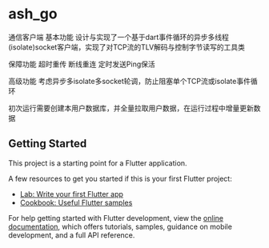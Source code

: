 # ash_go
通信客户端
基本功能
设计与实现了一个基于dart事件循环的异步多线程(isolate)socket客户端，实现了对TCP流的TLV解码与控制字节读写的工具类

保障功能
超时重传
断线重连
定时发送Ping保活

高级功能
考虑异步多isolate多socket轮调，防止阻塞单个TCP流或isolate事件循环


初次运行需要创建本用户数据库，并全量拉取用户数据，在运行过程中增量更新数据





## Getting Started

This project is a starting point for a Flutter application.

A few resources to get you started if this is your first Flutter project:

- [Lab: Write your first Flutter app](https://docs.flutter.dev/get-started/codelab)
- [Cookbook: Useful Flutter samples](https://docs.flutter.dev/cookbook)

For help getting started with Flutter development, view the
[online documentation](https://docs.flutter.dev/), which offers tutorials,
samples, guidance on mobile development, and a full API reference.
